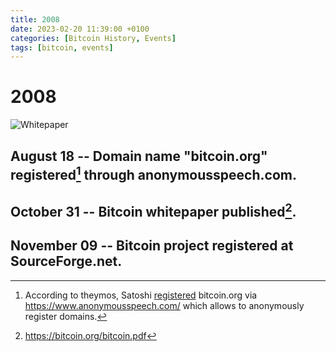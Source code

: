 ```yaml
---
title: 2008
date: 2023-02-20 11:39:00 +0100
categories: [Bitcoin History, Events]
tags: [bitcoin, events]
---
```


# 2008

![Whitepaper](https://s3.cointelegraph.com/uploads/2021-10/71863b0a-679b-45b7-b218-5e68c5dca676.png)

## **August 18 --**	Domain name "bitcoin.org" registered[^1] through anonymousspeech.com.

## **October 31 --**	Bitcoin whitepaper published[^2].

## **November 09 --**	Bitcoin project registered at SourceForge.net.

[^1]: According to theymos, Satoshi [registered](https://bitcointalk.org/index.php?topic=103369.msg1135218#msg1135218) bitcoin.org via https://www.anonymousspeech.com/ which allows to anonymously register domains.

[^2]: https://bitcoin.org/bitcoin.pdf
